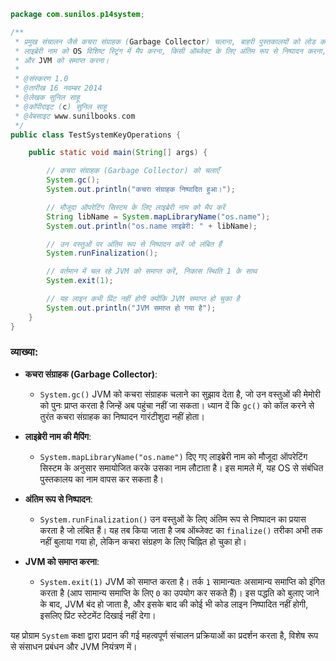 
```java
package com.sunilos.p14system;

/**
 * प्रमुख संचालन जैसे कचरा संग्राहक (Garbage Collector) चलाना, बाहरी पुस्तकालयों को लोड करना,
 * लाइब्रेरी नाम को OS विशिष्ट स्ट्रिंग में मैप करना, किसी ऑब्जेक्ट के लिए अंतिम रूप से निष्पादन करना,
 * और JVM को समाप्त करना।
 * 
 * @संस्करण 1.0
 * @तारीख 16 नवम्बर 2014
 * @लेखक सुनिल साहू
 * @कॉपीराइट (c) सुनिल साहू
 * @वेबसाइट www.sunilbooks.com
 */
public class TestSystemKeyOperations {

    public static void main(String[] args) {

        // कचरा संग्राहक (Garbage Collector) को चलाएँ
        System.gc(); 
        System.out.println("कचरा संग्राहक निष्पादित हुआ।");

        // मौजूदा ऑपरेटिंग सिस्टम के लिए लाइब्रेरी नाम को मैप करें
        String libName = System.mapLibraryName("os.name");
        System.out.println("os.name लाइब्रेरी: " + libName);

        // उन वस्तुओं पर अंतिम रूप से निष्पादन करें जो लंबित हैं
        System.runFinalization();

        // वर्तमान में चल रहे JVM को समाप्त करें, निकास स्थिति 1 के साथ
        System.exit(1);

        // यह लाइन कभी प्रिंट नहीं होगी क्योंकि JVM समाप्त हो चुका है
        System.out.println("JVM समाप्त हो गया है");
    }
}
```

### व्याख्या:
- **कचरा संग्राहक (Garbage Collector)**:
  - `System.gc()` JVM को कचरा संग्राहक चलाने का सुझाव देता है, जो उन वस्तुओं की मेमोरी को पुनः प्राप्त करता है जिन्हें अब पहुंचा नहीं जा सकता। ध्यान दें कि `gc()` को कॉल करने से तुरंत कचरा संग्राहक का निष्पादन गारंटीशुदा नहीं होता।

- **लाइब्रेरी नाम की मैपिंग**:
  - `System.mapLibraryName("os.name")` दिए गए लाइब्रेरी नाम को मौजूदा ऑपरेटिंग सिस्टम के अनुसार समायोजित करके उसका नाम लौटाता है। इस मामले में, यह OS से संबंधित पुस्तकालय का नाम वापस कर सकता है।

- **अंतिम रूप से निष्पादन**:
  - `System.runFinalization()` उन वस्तुओं के लिए अंतिम रूप से निष्पादन का प्रयास करता है जो लंबित हैं। यह तब किया जाता है जब ऑब्जेक्ट का `finalize()` तरीका अभी तक नहीं बुलाया गया हो, लेकिन कचरा संग्रहण के लिए चिह्नित हो चुका हो।

- **JVM को समाप्त करना**:
  - `System.exit(1)` JVM को समाप्त करता है। तर्क `1` सामान्यतः असामान्य समाप्ति को इंगित करता है (आप सामान्य समाप्ति के लिए `0` का उपयोग कर सकते हैं)। इस पद्धति को बुलाए जाने के बाद, JVM बंद हो जाता है, और इसके बाद की कोई भी कोड लाइन निष्पादित नहीं होगी, इसलिए प्रिंट स्टेटमेंट दिखाई नहीं देगा।

यह प्रोग्राम `System` कक्षा द्वारा प्रदान की गई महत्वपूर्ण संचालन प्रक्रियाओं का प्रदर्शन करता है, विशेष रूप से संसाधन प्रबंधन और JVM नियंत्रण में।
